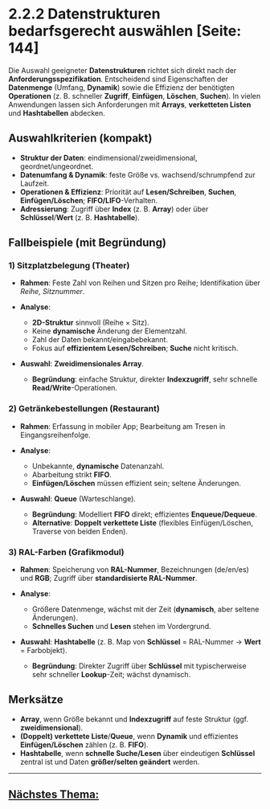 # 2.2.2 Datenstrukturen bedarfsgerecht auswählen [Seite: 144]

Die Auswahl geeigneter **Datenstrukturen** richtet sich direkt nach der **Anforderungsspezifikation**. Entscheidend sind Eigenschaften der **Datenmenge** (Umfang, **Dynamik**) sowie die Effizienz der benötigten **Operationen** (z. B. schneller **Zugriff**, **Einfügen**, **Löschen**, **Suchen**). In vielen Anwendungen lassen sich Anforderungen mit **Arrays**, **verketteten Listen** und **Hashtabellen** abdecken.

## Auswahlkriterien (kompakt)

* **Struktur der Daten**: eindimensional/zweidimensional, geordnet/ungeordnet.
* **Datenumfang & Dynamik**: feste Größe vs. wachsend/schrumpfend zur Laufzeit.
* **Operationen & Effizienz**: Priorität auf **Lesen/Schreiben**, **Suchen**, **Einfügen/Löschen**; **FIFO/LIFO**-Verhalten.
* **Adressierung**: Zugriff über **Index** (z. B. **Array**) oder über **Schlüssel**/**Wert** (z. B. **Hashtabelle**).

## Fallbeispiele (mit Begründung)

### 1) Sitzplatzbelegung (Theater)

* **Rahmen**: Feste Zahl von Reihen und Sitzen pro Reihe; Identifikation über *Reihe, Sitznummer*.
* **Analyse**:

  * **2D-Struktur** sinnvoll (Reihe × Sitz).
  * Keine **dynamische** Änderung der Elementzahl.
  * Zahl der Daten bekannt/eingabebekannt.
  * Fokus auf **effizientem Lesen/Schreiben**; **Suche** nicht kritisch.
* **Auswahl**: **Zweidimensionales Array**.

  * **Begründung**: einfache Struktur, direkter **Indexzugriff**, sehr schnelle **Read/Write**-Operationen.

### 2) Getränkebestellungen (Restaurant)

* **Rahmen**: Erfassung in mobiler App; Bearbeitung am Tresen in Eingangsreihenfolge.
* **Analyse**:

  * Unbekannte, **dynamische** Datenanzahl.
  * Abarbeitung strikt **FIFO**.
  * **Einfügen/Löschen** müssen effizient sein; seltene Änderungen.
* **Auswahl**: **Queue** (Warteschlange).

  * **Begründung**: Modelliert **FIFO** direkt; effizientes **Enqueue/Dequeue**.
  * **Alternative**: **Doppelt verkettete Liste** (flexibles Einfügen/Löschen, Traverse von beiden Enden).

### 3) RAL-Farben (Grafikmodul)

* **Rahmen**: Speicherung von **RAL-Nummer**, Bezeichnungen (de/en/es) und **RGB**; Zugriff über **standardisierte RAL-Nummer**.
* **Analyse**:

  * Größere Datenmenge, wächst mit der Zeit (**dynamisch**, aber seltene Änderungen).
  * **Schnelles Suchen** und **Lesen** stehen im Vordergrund.
* **Auswahl**: **Hashtabelle** (z. B. Map von **Schlüssel** = RAL-Nummer → **Wert** = Farbobjekt).

  * **Begründung**: Direkter Zugriff über **Schlüssel** mit typischerweise sehr schneller **Lookup**-Zeit; wächst dynamisch.

## Merksätze

* **Array**, wenn Größe bekannt und **Indexzugriff** auf feste Struktur (ggf. **zweidimensional**).
* **(Doppelt) verkettete Liste**/**Queue**, wenn **Dynamik** und effizientes **Einfügen/Löschen** zählen (z. B. **FIFO**).
* **Hashtabelle**, wenn **schnelle Suche/Lesen** über eindeutigen **Schlüssel** zentral ist und Daten **größer/selten geändert** werden.

---

## [Nächstes Thema:](./2.2.3_Grundlegende_Datenstrukturen_von_Python_unterscheiden_und_einsetzen.md)